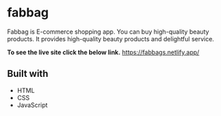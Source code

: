# fabbag
Fabbag is E-commerce shopping app. You can buy high-quality beauty products. It provides high-quality beauty products and delightful service. 

**To see the live site click the below link.**
https://fabbags.netlify.app/

## Built with
<ul>
  <li>HTML</li>
  <li>CSS</li>
  <li>JavaScript</li>
</ul>


